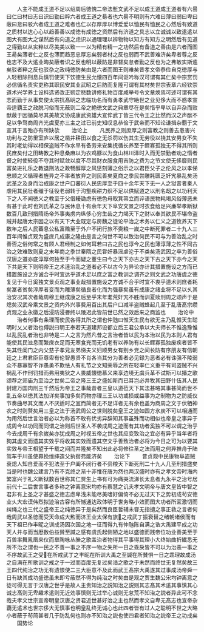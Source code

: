 <!-- { "loadSidebar": true } -->
　　人主不能成王道不足以绍周后徳愧二帝法慙文武不足以成王道成王道者有六昜曰仁曰材曰志曰识曰勤曰粹六者成王道之昜者也六昜不明则有六难曰薄曰弱曰卑曰蔽曰怠曰驳六者成王道之难者也仁以存厚厚以博爱爱以恤民有恤民之心然后有致道之质材以达心心以趋善善以成徳有成徳之资然后有济道之具志以立诚诚以致逺逺以图大有图大之谋然后有向道之虑识以通理理以辨物物以知方有知方之明然后有见道之得勤以从实粹以尽美美以致一一以为精有精一之功然后有备道之善由是六者而图王昜矣薄者仁之反也薄而趋恶忠厚忘矣弱者材之反也弱而不武善难济矣卑者尊之反也志不及大逺业晦矣蔽者识之反也明以蔽防是非瞀矣怠者勤之反也为之弗敏实斯逺矣驳者粹之反也驳杂之政纯徳防矣由是六者而图王则难矣昔孝文帝恭俭自克徳厚与人轻租除刑息兵慎罚使天下饮徳生民允懐四百年间讴吟称汉可谓有其仁矣中宗赏罚必信循名责实吏称其职民安其业武昭之后防而复隆可谓有其材矣世宗表章六经钦崇道术兴学养士设科选贤改正朔定厯数讲修礼物百度咸举号令文章焕焉可述可谓有其志而勤于从事矣使太宗抗髙眀之志临功名而有勇孝武守絶世之业见侈大而不惑孝宣帝逹覇王之政脱习俗而无蔽则二帝之絶徳文武之典章尽在是矣惜乎卑以自弃杂而败猷蔽于因循莫尽其美故文协成康武资雄大宣侔武丁皆三代令王之比然而汉之声猷不足以争骛商周齐光虞夏亦三主之过已前史知叹息恭俭于武帝而不知论谦揖杂覇于文宣其于言殆亦有所缺欤
　　治论上
　　凡民养之则庶厚之则富教之则善去患害兴功利与之防里室庐以居之凿井耕田以食之无杀罚以伤其生无劳役以挠其安男女不失其时老幼得以相保盗贼不作水旱有备劳来安集抚循长养至于鳏寡孤独无不得其所则民庶矣付之田畴教之种息桑麻以为衣鸡豚以为食山林川泽时入而无禁勤者劝之惰者督之时使轻役不夺其时赋敛以度不尽其财衣服食用吉防之费为之节文使无侈靡则民富矣进礼乐之教退刑法之政畅醇厚之风惩刻薄之俗示之以君臣父子之伦风之以孝悌忠顺之义循理者旌异之不率者放弃之则民善矣夏商之季民尝雕耗匮乏奸宄暴乱矣汤武革之及身而治成康之世户口蕃衍人民忠厚至于四十余年天下无一人之狱昔者秦人虐用其民壮者殱于征役老弱转于沟壑疾耕力织不足以供赋道之以刑名刼之以功利天下之人不闻徳义之教至于父借耰锄虑有徳色母取箕箒立而谇语民物耗竭风俗薄恶未有甚于此时也刘氏革之与民休息十有余年天下阜安文景之时衣食给足兴亷举孝断狱数百几致刑措隋炀帝外事夷虏内纵侈心穷生齿之力竭天下之财以奉其欲民不堪命盗贼并起唐太宗因之以有天下大业既定与房魏之徒论平治之术务以仁义之道牧养天下数年之后人民蕃息公私富赡至于外户不闭行旅不赍粮一嵗之中断死罪者二十九人三百年间惟贞观为盛庻几成康之隆由是言之何世不可以致治何民不可与为善治乱之时善否之俗何常之有顾人君经制之如何耳若曰古之民也淳今之民也薄淳薄之性不同古治之效难致则夏之末年商之季世秦隋之民甞奸暴滛虐沦于不类矣汤武因之卒为善俗汉唐之道亦底淳厚何独至于今而疑之董生曰今之天下亦古之天下古之天下亦今之天下共是天下则明帝王之术逹治乱之道者必不以古今为异论亦计其措置施设之方而已措置施设之方诚合乎时宜达乎道术足以庶之富之教训之调齐之则文武之功唐虞之徳复见于今日奚独文景贞观之事业哉措置施设之方诚不合乎时宜不衷乎道术则庶者耗矣冨者贫矣淳厚者变而为雕薄矣循良者化而为强暴矣虽有成康之绪业将不足以乆其治安况其次者哉周穆王继成康之后至乎末年耄荒奸宄不胜而训夏赎刑周之颂声于是熄矣汉武帝乘文景之资内外兴事费用百出其后户口减半盗贼蜂起几至于乱唐髙宗缵贞观之业永徽之后浸防浸昬终以陵迟此皆前世已然之效后来之商监也
　　治论中
　　治者何事有条理而使民各得其所之谓也仲虺曰惟天生民有欲无主乃乱惟天生聪明时乂乂者治也傅説曰眀王奉若天道建邦设都立后王君公承以大夫师长不惟逸豫惟以乱民乱者治也非特是二人之言为然凡昔之言治者皆以民为本治以民为本则人君有能使其民滋息而繁庶衣足而无寒食充而无饥老有以养防有以长鳏寡孤独废疾者皆不失其性闺门之内父慈子孝兄友弟悌夫义妇顺男女有别乡党之间长防有序朋友有信朝廷之上君君臣臣尊卑有伦智愚贤不肖各当其分为善者必见録为恶者必有诛强不陵弱众不暴寡智不诈愚勇不欺怯人有礼节之文知荣辱之所在轻率仁义重干有司盗贼不兴祸乱不作刑罚措而弗用夷狄之人畏威懐徳慕义来享边境无虞兵革不试斯可以播之歌颂荐之郊庙为至治之世矣二帝之隆三王之盛如斯而已耳岂必井牧其田野什伍其人民封建万国肉刑三千然后为帝王之事哉昔者三皇以道莅天下其法甚略其事甚简而世不乱五帝以徳其法加详矣事加多矣而物亦理三王以功或损或益事为之制物为之防威仪节奏曲尽其文而人不厌适时之冝而简者无不足详者无有余也盖为商周之文于伏牺神农之时则赘矣用三皇之法于汤武周公之世则脱矣皇王之迹如圆方氷炭不可以相通而为用然后世言治者必以为称首不敢有优劣异辞知其事虽殊而功相似也帝皇之事异于成周今以功同而同谓之治则后世圣人不袭成周之迹而有其功者奚独不可以谓之治乎今去成周千有余嵗矣亦犹成周之时视五帝之世也其应变致治之宜必有异乎当年者将狥其虗文而遗其实效乎将收其实效而遗其空文乎善致治者必将为今日之可为以要其实效与帝王相望于千载之间而并隆矣不知出此必将修往圣之法而用之何异推舟于陆驾车于川虽使奡挽维繂造父执辔弗能济矣
　　治论下
　　昔贞观中民康物阜盗贼衰熄人知自爱而不犯法至于户阖不闭行者不赍粮天下断死刑二十九人几至刑措盛矣当是时也魏公建言乃有不克终之渐十非惟在唐为然也两汉盛时亦有之孝文帝时海内繁富兴于礼义断狱数百世称其仁贾生上书有可为痛哭流涕长太息者九永平之治号居前代十二后世言事者多称之钟离意宋均亦有察慧之讥夫孝文明帝与唐文皇皆中智之君非有上圣之才甚盛之徳志虑卑浅未能尽美嗜好偏倚不必无过天下之势初成茍安徳业乆大宏谟伟烈拟迹治古容有所憾通达政体明于世务略小效而图大功者所冝激切而纠绳之也三代之盛帝王之纯徳异于是矣然而良臣哲辅未甞无指擿之事正救之言者何哉周武以圣徳而受天命成大勲而济王业太保有旅之戒武丁振衰替之绪朝诸侯而有天下祖已作丰昵之训成汤因次国之地一征而得九有仲虺陈自满之诰大禹建平成之功天人并与而当厯数伯益賛至諴之感有虞氏起侧陋之地以盛徳而践帝位功业善美至于百兽率舞鳯凰来仪而臯陶咏丛脞之歌盖治者物得其平事得其理小大终始曲折纎悉无所不治之谓也一民之不善一事之不序一物之失所一日之乖戾皆不可以为治恶一事之不序故武王之受在所戒武丁之丰昵在所训大禹之至諴在所賛惧一日之乖理故成汤之自满在所歌训之戒之于一过而百度无复过矣诰之歌之于未然而终世无复然矣故三王四代纯治之功无有遗恨使二三大臣意不及此而武王髙宗大禹遂其过事成汤帝舜一日有缺其成功盛徳虽未即亏蔽然不得为纯治之时矣由是观之贾生魏公宋均钟离意之徒可得无言于汉唐之世乎是故人主贵知治之説知治之説则其志髙其术逺其事慎其心诚志髙则无卑趣术逺则无近効事慎则无过举心诚则无怠荒不知治之説者异此可不念哉夫孝文世宗宣帝明皇汉唐之贤君近世甚好治之主也然而孝文自卑无髙志也宣帝杂覇无逺术也世宗侈大无慎事也明皇乱终无诚心也此四者皆有过人之聪明不世之大略小者蔽于茍简甚者几于防乱何也则亦不知治之説也使四君者知治之説帝王之功成矣
　　国势论
